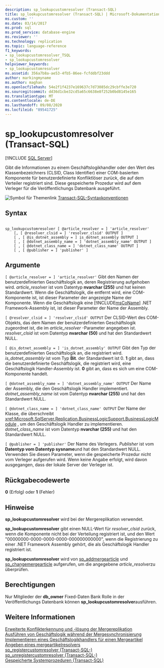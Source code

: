 ```yaml
---
description: sp_lookupcustomresolver (Transact-SQL)
title: sp_lookupcustomresolver (Transact-SQL) | Microsoft-Dokumentation
ms.custom: ''
ms.date: 03/14/2017
ms.prod: sql
ms.prod_service: database-engine
ms.reviewer: ''
ms.technology: replication
ms.topic: language-reference
f1_keywords:
- sp_lookupcustomresolver_TSQL
- sp_lookupcustomresolver
helpviewer_keywords:
- sp_lookupcustomresolver
ms.assetid: 356a7b8a-ae53-4fb5-86ee-fcfddbf23ddd
author: markingmyname
ms.author: maghan
ms.openlocfilehash: 54e2f1f4237e169637c7d73085dc29cbffe3e720
ms.sourcegitcommit: dd36d1cbe32cd5a65c6638e8f252b0bd8145e165
ms.translationtype: MT
ms.contentlocale: de-DE
ms.lasthandoff: 09/08/2020
ms.locfileid: "89541725"
---
```

# <a name="sp_lookupcustomresolver-transact-sql"></a>sp_lookupcustomresolver (Transact-SQL)
[!INCLUDE [SQL Server](../../includes/applies-to-version/sqlserver.md)]

  Gibt die Informationen zu einem Geschäftslogikhandler oder den Wert des Klassenbezeichners (CLSID, Class Identifier) einer COM-basierten Komponente für benutzerdefinierte Konfliktlöser zurück, die auf dem Verteiler registriert sind. Diese gespeicherte Prozedur wird auf dem Verleger für die Veröffentlichungs Datenbank ausgeführt.  
  
 ![Symbol für Themenlink](../../database-engine/configure-windows/media/topic-link.gif "Symbol für Themenlink") [Transact-SQL-Syntaxkonventionen](../../t-sql/language-elements/transact-sql-syntax-conventions-transact-sql.md)  
  
## <a name="syntax"></a>Syntax  
  
```  
  
sp_lookupcustomresolver [ @article_resolver = ] 'article_resolver'   
    [, [ @resolver_clsid = ] 'resolver_clsid' OUTPUT ]  
    [ , [ @is_dotnet_assembly = ] is_dotnet_assembly OUTPUT ]  
    [ , [ @dotnet_assembly_name = ] 'dotnet_assembly_name' OUTPUT ]  
    [ , [ @dotnet_class_name = ] 'dotnet_class_name' OUTPUT ]  
    [ , [ @publisher = ] 'publisher' ]  
```  
  
## <a name="arguments"></a>Argumente  
`[ @article_resolver = ] 'article_resolver'` Gibt den Namen der benutzerdefinierten Geschäftslogik an, deren Registrierung aufgehoben wird. *article_resolver* ist vom Datentyp **nvarchar (255)** und hat keinen Standardwert. Wenn die Geschäftslogik, die entfernt wird, eine COM-Komponente ist, ist dieser Parameter der angezeigte Name der Komponente. Wenn die Geschäftslogik eine [!INCLUDE[msCoName](../../includes/msconame-md.md)] .NET Framework-Assembly ist, ist dieser Parameter der Name der Assembly.  
  
`[ @resolver_clsid = ] 'resolver_clsid' OUTPUT` Der CLSID-Wert des COM-Objekts, das dem Namen der benutzerdefinierten Geschäftslogik zugeordnet ist, die im *article_resolver* -Parameter angegeben ist. *resolver_clsid* ist vom Datentyp **nvarchar (50)** und hat den Standardwert NULL.  
  
`[ @is_dotnet_assembly = ] 'is_dotnet_assembly' OUTPUT` Gibt den Typ der benutzerdefinierten Geschäftslogik an, die registriert wird. *is_dotnet_assembly* ist vom Typ **Bit**. der Standardwert ist 0. **1** gibt an, dass die benutzerdefinierte Geschäftslogik, die registriert wird, eine Geschäftslogik Handler-Assembly ist. **0** gibt an, dass es sich um eine COM-Komponente handelt.  
  
`[ @dotnet_assembly_name = ] 'dotnet_assembly_name' OUTPUT` Der Name der Assembly, die den Geschäftslogik Handler implementiert. *dotnet_assembly_name* ist vom Datentyp **nvarchar (255)** und hat den Standardwert NULL.  
  
`[ @dotnet_class_name = ] 'dotnet_class_name' OUTPUT` Der Name der Klasse, die überschreibt <xref:Microsoft.SqlServer.Replication.BusinessLogicSupport.BusinessLogicModule> , um den Geschäftslogik Handler zu implementieren. *dotnet_class_name* ist vom Datentyp **nvarchar (255)** und hat den Standardwert NULL.  
  
`[ @publisher = ] 'publisher'` Der Name des Verlegers. *Publisher* ist vom **Datentyp vom Datentyp sysname**und hat den Standardwert NULL. Verwenden Sie diesen Parameter, wenn die gespeicherte Prozedur nicht vom Verleger aufgerufen wird. Wenn keine Angabe erfolgt, wird davon ausgegangen, dass der lokale Server der Verleger ist.  
  
## <a name="return-code-values"></a>Rückgabecodewerte  
 **0** (Erfolg) oder **1** (Fehler)  
  
## <a name="remarks"></a>Hinweise  
 **sp_lookupcustomresolver** wird bei der Mergereplikation verwendet.  
  
 **sp_lookupcustomresolver** gibt einen NULL-Wert für *resolver_clsid* zurück, wenn die Komponente nicht bei der Verteilung registriert ist, und den Wert "00000000-0000-0000-0000-000000000000", wenn die Registrierung zu einer .NET Framework Assembly gehört, die als Geschäftslogik Handler registriert ist.  
  
 **sp_lookupcustomresolver** wird von [sp_addmergearticle](../../relational-databases/system-stored-procedures/sp-addmergearticle-transact-sql.md) und [sp_changemergearticle](../../relational-databases/system-stored-procedures/sp-changemergearticle-transact-sql.md) aufgerufen, um die angegebene *article_resolver*zu überprüfen.  
  
## <a name="permissions"></a>Berechtigungen  
 Nur Mitglieder der **db_owner** Fixed-Daten Bank Rolle in der Veröffentlichungs Datenbank können **sp_lookupcustomresolver**ausführen.  
  
## <a name="see-also"></a>Weitere Informationen  
 [Erweiterte Konflikterkennung und -lösung der Mergereplikation](../../relational-databases/replication/merge/advanced-merge-replication-conflict-detection-and-resolution.md)   
 [Ausführen von Geschäftslogik während der Mergesynchronisierung](../../relational-databases/replication/merge/execute-business-logic-during-merge-synchronization.md)   
 [Implementieren eines Geschäftslogikhandlers für einen Mergeartikel](../../relational-databases/replication/implement-a-business-logic-handler-for-a-merge-article.md)   
 [Angeben eines mergeartikelresolvers](../../relational-databases/replication/publish/specify-a-merge-article-resolver.md)   
 [sp_registercustomresolver &#40;Transact-SQL-&#41;](../../relational-databases/system-stored-procedures/sp-registercustomresolver-transact-sql.md)   
 [sp_unregistercustomresolver &#40;Transact-SQL-&#41;](../../relational-databases/system-stored-procedures/sp-unregistercustomresolver-transact-sql.md)   
 [Gespeicherte Systemprozeduren &#40;Transact-SQL&#41;](../../relational-databases/system-stored-procedures/system-stored-procedures-transact-sql.md)  
  
  
